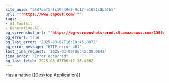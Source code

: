 ```yaml
---
site_uuid: "2547def5-fc19-49e2-9c17-e1651c8b6fb5"
url: ""'https://www.capcut.com/'""
tags:
- AI-Toolkit
- Generative-AI
og_screenshot_url: ""https://og-screenshots-prod.s3.amazonaws.com/1366x768/80/false/080b8ca5fc3b8b4fff4e350e8d4d501f167b01c72862170bfe22b70c4d62041e.jpeg""
og_errors: true
og_last_error: '2025-03-07T10:19:45.897Z'
og_error_message: "HTTP error 401"
last_jina_request: '2025-03-09T06:45:08.064Z'
jina_error: "Error occurred"
og_last_fetch: 2025-03-07T06:12:36.466Z
---
```

Has a native [[Desktop Application]]
